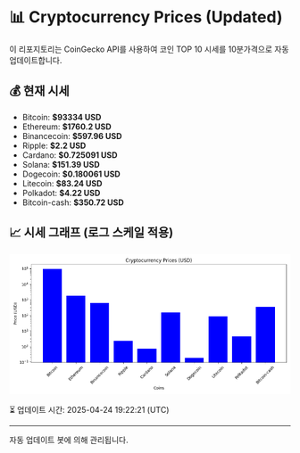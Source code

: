 
# 📊 Cryptocurrency Prices (Updated)

이 리포지토리는 CoinGecko API를 사용하여 코인 TOP 10 시세를 10분가격으로 자동 업데이트합니다.

## 💰 현재 시세
- Bitcoin: **$93334 USD**
- Ethereum: **$1760.2 USD**
- Binancecoin: **$597.96 USD**
- Ripple: **$2.2 USD**
- Cardano: **$0.725091 USD**
- Solana: **$151.39 USD**
- Dogecoin: **$0.180061 USD**
- Litecoin: **$83.24 USD**
- Polkadot: **$4.22 USD**
- Bitcoin-cash: **$350.72 USD**

## 📈 시세 그래프 (로그 스케일 적용)
![Crypto Prices](crypto_prices.png)

⏳ 업데이트 시간: 2025-04-24 19:22:21 (UTC)

---
자동 업데이트 봇에 의해 관리됩니다.
